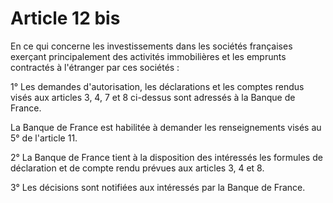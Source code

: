 # Article 12 bis

En ce qui concerne les investissements dans les sociétés françaises exerçant principalement des activités immobilières et les emprunts contractés à l'étranger par ces sociétés :

1° Les demandes d'autorisation, les déclarations et les comptes rendus visés aux articles 3, 4, 7 et 8 ci-dessus sont adressés à la Banque de France.

La Banque de France est habilitée à demander les renseignements visés au 5° de l'article 11.

2° La Banque de France tient à la disposition des intéressés les formules de déclaration et de compte rendu prévues aux articles 3, 4 et 8.

3° Les décisions sont notifiées aux intéressés par la Banque de France.
